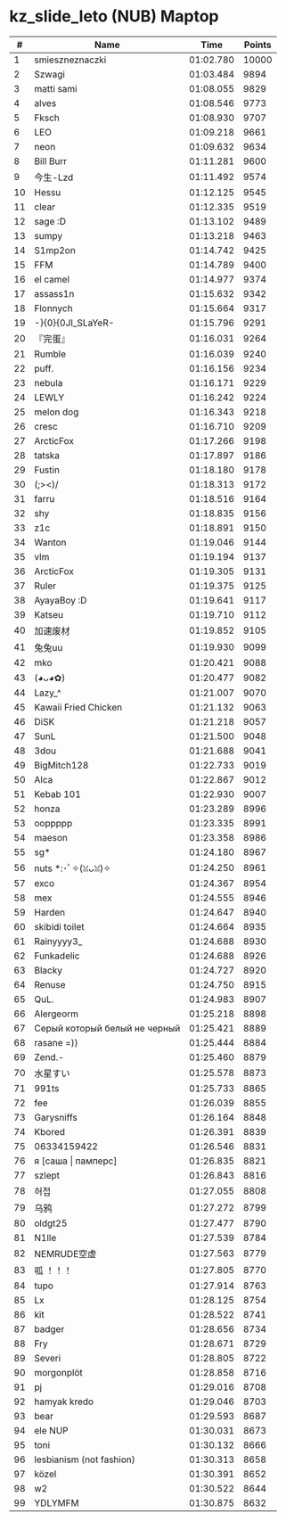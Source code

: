 # kz_slide_leto (NUB) Maptop

|  # | Name | Time | Points |
|-------------- | -------------- | -------------- | -------------- | 
| 1 | smieszneznaczki | 01:02.780 | 10000 | 
| 2 | Szwagi | 01:03.484 | 9894 | 
| 3 | matti sami | 01:08.055 | 9829 | 
| 4 | alves | 01:08.546 | 9773 | 
| 5 | Fksch | 01:08.930 | 9707 | 
| 6 | LEO | 01:09.218 | 9661 | 
| 7 | neon | 01:09.632 | 9634 | 
| 8 | Bill Burr | 01:11.281 | 9600 | 
| 9 | 今生-Lzd | 01:11.492 | 9574 | 
| 10 | Hessu | 01:12.125 | 9545 | 
| 11 | clear | 01:12.335 | 9519 | 
| 12 | sage :D | 01:13.102 | 9489 | 
| 13 | sumpy | 01:13.218 | 9463 | 
| 14 | S1mp2on | 01:14.742 | 9425 | 
| 15 | FFM | 01:14.789 | 9400 | 
| 16 | el camel | 01:14.977 | 9374 | 
| 17 | assass1n | 01:15.632 | 9342 | 
| 18 | Flonnych | 01:15.664 | 9317 | 
| 19 | -}{0}{0JI_SLaYeR- | 01:15.796 | 9291 | 
| 20 | 『完蛋』 | 01:16.031 | 9264 | 
| 21 | Rumble | 01:16.039 | 9240 | 
| 22 | puff. | 01:16.156 | 9234 | 
| 23 | nebula | 01:16.171 | 9229 | 
| 24 | LEWLY | 01:16.242 | 9224 | 
| 25 | melon dog | 01:16.343 | 9218 | 
| 26 | cresc | 01:16.710 | 9209 | 
| 27 | ArcticFox | 01:17.266 | 9198 | 
| 28 | tatska | 01:17.897 | 9186 | 
| 29 | Fustin | 01:18.180 | 9178 | 
| 30 | (;><)/ | 01:18.313 | 9172 | 
| 31 | farru | 01:18.516 | 9164 | 
| 32 | shy | 01:18.835 | 9156 | 
| 33 | z1c | 01:18.891 | 9150 | 
| 34 | Wanton | 01:19.046 | 9144 | 
| 35 | vlm | 01:19.194 | 9137 | 
| 36 | ArcticFox | 01:19.305 | 9131 | 
| 37 | Ruler | 01:19.375 | 9125 | 
| 38 | AyayaBoy :D | 01:19.641 | 9117 | 
| 39 | Katseu | 01:19.710 | 9112 | 
| 40 | 加速废材 | 01:19.852 | 9105 | 
| 41 | 兔兔uu | 01:19.930 | 9099 | 
| 42 | mko | 01:20.421 | 9088 | 
| 43 | (◕ᴗ◕✿) | 01:20.477 | 9082 | 
| 44 | Lazy_^ | 01:21.007 | 9070 | 
| 45 | Kawaii Fried Chicken | 01:21.132 | 9063 | 
| 46 | DiSK | 01:21.218 | 9057 | 
| 47 | SunL | 01:21.500 | 9048 | 
| 48 | 3dou | 01:21.688 | 9041 | 
| 49 | BigMitch128 | 01:22.733 | 9019 | 
| 50 | Alca | 01:22.867 | 9012 | 
| 51 | Kebab 101 | 01:22.930 | 9007 | 
| 52 | honza | 01:23.289 | 8996 | 
| 53 | ooppppp | 01:23.335 | 8991 | 
| 54 | maeson | 01:23.358 | 8986 | 
| 55 | sg* | 01:24.180 | 8967 | 
| 56 | nuts *:･ﾟ✧(ꈍᴗꈍ)✧ | 01:24.250 | 8961 | 
| 57 | exco | 01:24.367 | 8954 | 
| 58 | mex | 01:24.555 | 8946 | 
| 59 | Harden | 01:24.647 | 8940 | 
| 60 | skibidi toilet | 01:24.664 | 8935 | 
| 61 | Rainyyyy3_ | 01:24.688 | 8930 | 
| 62 | Funkadelic | 01:24.688 | 8926 | 
| 63 | Blacky | 01:24.727 | 8920 | 
| 64 | Renuse | 01:24.750 | 8915 | 
| 65 | QuL. | 01:24.983 | 8907 | 
| 66 | Alergeorm | 01:25.218 | 8898 | 
| 67 | Серый который белый не черный | 01:25.421 | 8889 | 
| 68 | rasane =)) | 01:25.444 | 8884 | 
| 69 | Zend.- | 01:25.460 | 8879 | 
| 70 | 水星すい | 01:25.578 | 8873 | 
| 71 | 991ts | 01:25.733 | 8865 | 
| 72 | fee | 01:26.039 | 8855 | 
| 73 | Garysniffs | 01:26.164 | 8848 | 
| 74 | Kbored | 01:26.391 | 8839 | 
| 75 | 06334159422 | 01:26.546 | 8831 | 
| 76 | я [саша \| памперс] | 01:26.835 | 8821 | 
| 77 | szlept | 01:26.843 | 8816 | 
| 78 | 허접 | 01:27.055 | 8808 | 
| 79 | 乌鸦 | 01:27.272 | 8799 | 
| 80 | oldgt25 | 01:27.477 | 8790 | 
| 81 | N1lle | 01:27.539 | 8784 | 
| 82 | NEMRUDE空虚 | 01:27.563 | 8779 | 
| 83 | 呱 ！！！ | 01:27.805 | 8770 | 
| 84 | tupo | 01:27.914 | 8763 | 
| 85 | Lx | 01:28.125 | 8754 | 
| 86 | kїt | 01:28.522 | 8741 | 
| 87 | badger | 01:28.656 | 8734 | 
| 88 | Fry | 01:28.671 | 8729 | 
| 89 | Severi | 01:28.805 | 8722 | 
| 90 | morgonplöt | 01:28.858 | 8716 | 
| 91 | pj | 01:29.016 | 8708 | 
| 92 | hamyak kredo | 01:29.046 | 8703 | 
| 93 | bear | 01:29.593 | 8687 | 
| 94 | ele NUP | 01:30.031 | 8673 | 
| 95 | toni | 01:30.132 | 8666 | 
| 96 | lesbianism (not fashion) | 01:30.313 | 8658 | 
| 97 | közel | 01:30.391 | 8652 | 
| 98 | w2 | 01:30.522 | 8644 | 
| 99 | YDLYMFM | 01:30.875 | 8632 | 

